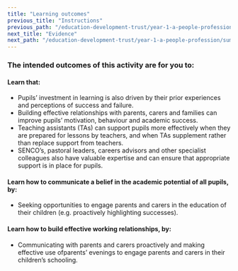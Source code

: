 ```yaml
---
title: "Learning outcomes"
previous_title: "Instructions"
previous_path: "/education-development-trust/year-1-a-people-profession/summer-week-1-ect-instructions"
next_title: "Evidence"
next_path: "/education-development-trust/year-1-a-people-profession/summer-week-1-ect-evidence"
---
```


### The intended outcomes of this activity are for you to:

#### Learn that:

- Pupils’ investment in learning is also driven by their prior experiences and perceptions of success and failure.
- Building effective relationships with parents, carers and families can improve pupils’ motivation, behaviour and academic success.
- Teaching assistants (TAs) can support pupils more effectively when they are prepared for lessons by teachers, and when TAs supplement rather than replace support from teachers.
- SENCO’s, pastoral leaders, careers advisors and other specialist colleagues also have valuable expertise and can ensure that appropriate support is in place for pupils.

#### Learn how to communicate a belief in the academic potential of all pupils, by:

- Seeking opportunities to engage parents and carers in the education of their children (e.g. proactively highlighting successes).

#### Learn how to build effective working relationships, by:

- Communicating with parents and carers proactively and making effective use ofparents’ evenings to engage parents and carers in their children’s schooling.
